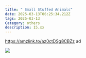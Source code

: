```yaml
---
title: " Small Stuffed Animals"
date: 2025-03-13T06:25:34.212Z
tags: 2025-03-13
Category: others
description: 15.xx
---
```

https://amzlink.to/az0ctDSg8CBZz  ad <!--StartFragment-->

![](https://m.media-amazon.com/images/I/61crj0+xdzL._AC_SL1500_.jpg)

<!--EndFragment-->